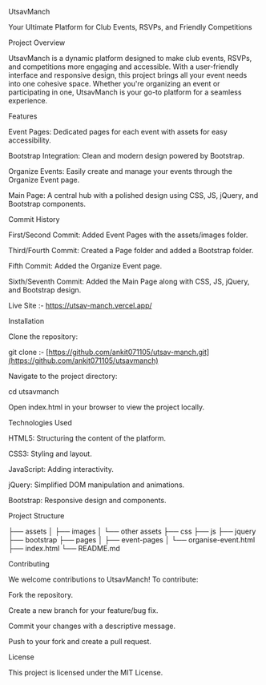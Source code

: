 UtsavManch

Your Ultimate Platform for Club Events, RSVPs, and Friendly Competitions

Project Overview

UtsavManch is a dynamic platform designed to make club events, RSVPs, and competitions more engaging and accessible. With a user-friendly interface and responsive design, this project brings all your event needs into one cohesive space. Whether you're organizing an event or participating in one, UtsavManch is your go-to platform for a seamless experience.

Features

Event Pages: Dedicated pages for each event with assets for easy accessibility.

Bootstrap Integration: Clean and modern design powered by Bootstrap.

Organize Events: Easily create and manage your events through the Organize Event page.

Main Page: A central hub with a polished design using CSS, JS, jQuery, and Bootstrap components.

Commit History

First/Second Commit: Added Event Pages with the assets/images folder.

Third/Fourth Commit: Created a Page folder and added a Bootstrap folder.

Fifth Commit: Added the Organize Event page.

Sixth/Seventh Commit: Added the Main Page along with CSS, JS, jQuery, and Bootstrap design.

Live Site :- https://utsav-manch.vercel.app/

Installation

Clone the repository:

git clone :-  [https://github.com/ankit071105/utsav-manch.git](https://github.com/ankit071105/utsavmanch)

Navigate to the project directory:

   cd utsavmanch

Open index.html in your browser to view the project locally.

Technologies Used

HTML5: Structuring the content of the platform.

CSS3: Styling and layout.

JavaScript: Adding interactivity.

jQuery: Simplified DOM manipulation and animations.

Bootstrap: Responsive design and components.

Project Structure

├── assets
│   ├── images
│   └── other assets
├── css
├── js
├── jquery
├── bootstrap
├── pages
│   ├── event-pages
│   └── organise-event.html
├── index.html
└── README.md

Contributing

We welcome contributions to UtsavManch! To contribute:

Fork the repository.

Create a new branch for your feature/bug fix.

Commit your changes with a descriptive message.

Push to your fork and create a pull request.

License

This project is licensed under the MIT License.
